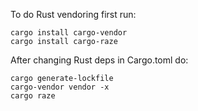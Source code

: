 To do Rust vendoring first run:

    cargo install cargo-vendor
    cargo install cargo-raze

After changing Rust deps in Cargo.toml do:

    cargo generate-lockfile
    cargo-vendor vendor -x
    cargo raze
